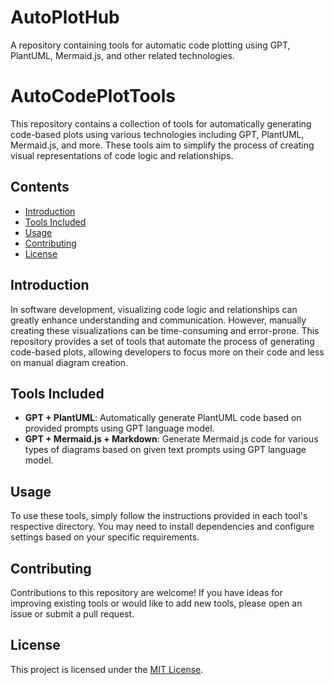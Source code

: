 # AutoPlotHub
A repository containing tools for automatic code plotting using GPT, PlantUML, Mermaid.js, and other related technologies.

# AutoCodePlotTools

This repository contains a collection of tools for automatically generating code-based plots using various technologies including GPT, PlantUML, Mermaid.js, and more. These tools aim to simplify the process of creating visual representations of code logic and relationships.

## Contents

- [Introduction](#introduction)
- [Tools Included](#tools-included)
- [Usage](#usage)
- [Contributing](#contributing)
- [License](#license)

## Introduction

In software development, visualizing code logic and relationships can greatly enhance understanding and communication. However, manually creating these visualizations can be time-consuming and error-prone. This repository provides a set of tools that automate the process of generating code-based plots, allowing developers to focus more on their code and less on manual diagram creation.

## Tools Included

- **GPT + PlantUML**: Automatically generate PlantUML code based on provided prompts using GPT language model.
- **GPT + Mermaid.js + Markdown**: Generate Mermaid.js code for various types of diagrams based on given text prompts using GPT language model.

## Usage

To use these tools, simply follow the instructions provided in each tool's respective directory. You may need to install dependencies and configure settings based on your specific requirements.

## Contributing

Contributions to this repository are welcome! If you have ideas for improving existing tools or would like to add new tools, please open an issue or submit a pull request.

## License

This project is licensed under the [MIT License](LICENSE).

